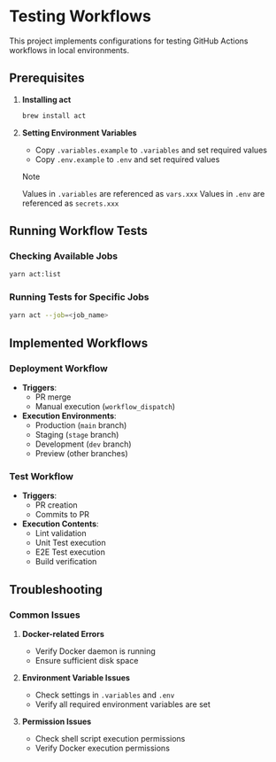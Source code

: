 # Testing Workflows

This project implements configurations for testing GitHub Actions workflows in local environments.

## Prerequisites

1. **Installing act**

   ```sh
   brew install act
   ```

2. **Setting Environment Variables**

   - Copy `.variables.example` to `.variables` and set required values
   - Copy `.env.example` to `.env` and set required values

   > [!NOTE]
   > Values in `.variables` are referenced as `vars.xxx`
   > Values in `.env` are referenced as `secrets.xxx`

## Running Workflow Tests

### Checking Available Jobs

```sh
yarn act:list
```

### Running Tests for Specific Jobs

```sh
yarn act --job=<job_name>
```

## Implemented Workflows

### Deployment Workflow

- **Triggers**:
  - PR merge
  - Manual execution (`workflow_dispatch`)
- **Execution Environments**:
  - Production (`main` branch)
  - Staging (`stage` branch)
  - Development (`dev` branch)
  - Preview (other branches)

### Test Workflow

- **Triggers**:
  - PR creation
  - Commits to PR
- **Execution Contents**:
  - Lint validation
  - Unit Test execution
  - E2E Test execution
  - Build verification

## Troubleshooting

### Common Issues

1. **Docker-related Errors**

   - Verify Docker daemon is running
   - Ensure sufficient disk space

2. **Environment Variable Issues**

   - Check settings in `.variables` and `.env`
   - Verify all required environment variables are set

3. **Permission Issues**
   - Check shell script execution permissions
   - Verify Docker execution permissions
